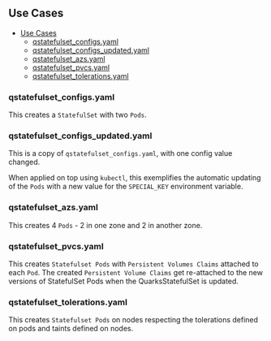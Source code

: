 ## Use Cases

- [Use Cases](#use-cases)
  - [qstatefulset_configs.yaml](#qstatefulset_configsyaml)
  - [qstatefulset_configs_updated.yaml](#qstatefulset_configs_updatedyaml)
  - [qstatefulset_azs.yaml](#qstatefulset_azsyaml)
  - [qstatefulset_pvcs.yaml](#qstatefulset_pvcsyaml)
  - [qstatefulset_tolerations.yaml](#qstatefulset_tolerationsyaml)

### qstatefulset_configs.yaml

This creates a `StatefulSet` with two `Pods`.

### qstatefulset_configs_updated.yaml

This is a copy of `qstatefulset_configs.yaml`, with one config value changed. 

When applied on top using `kubectl`, this exemplifies the automatic updating of the `Pods` with a new value for the `SPECIAL_KEY` environment variable.

### qstatefulset_azs.yaml

This creates 4 `Pods` - 2 in one zone and 2 in another zone.

### qstatefulset_pvcs.yaml

This creates `Statefulset Pods` with `Persistent Volumes Claims` attached to each `Pod`. The created `Persistent Volume Claims` get re-attached to the new versions of StatefulSet Pods when the QuarksStatefulSet is updated.

### qstatefulset_tolerations.yaml

This creates `Statefulset Pods` on nodes respecting the tolerations defined on pods and taints defined on nodes.
